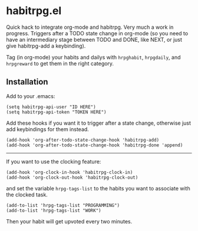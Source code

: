 

habitrpg.el
===============

Quick hack to integrate org-mode and habitrpg. Very much a work in progress. Triggers after a TODO state change in org-mode (so you need to have an intermediary stage between TODO and DONE, like NEXT, or just give habitrpg-add a keybinding).

Tag (in org-mode) your habits and dailys with `hrpghabit`, `hrpgdaily`, and `hrpgreward` to get them in the right category.

Installation
------------

Add to your .emacs:

    (setq habitrpg-api-user "ID HERE")
    (setq habitrpg-api-token "TOKEN HERE")

Add these hooks if you want it to trigger after a state change, otherwise just add keybindings for them instead.

	(add-hook 'org-after-todo-state-change-hook 'habitrpg-add)
	(add-hook 'org-after-todo-state-change-hook 'habitrpg-done 'append)

-------------------------------------------------------------------------------

If you want to use the clocking feature:

	(add-hook 'org-clock-in-hook 'habitrpg-clock-in)
	(add-hook 'org-clock-out-hook 'habitrpg-clock-out)

and set the variable `hrpg-tags-list` to the habits you want to associate with the clocked task.

    (add-to-list 'hrpg-tags-list "PROGRAMMING")
    (add-to-list 'hrpg-tags-list "WORK")

Then your habit will get upvoted every two minutes.
